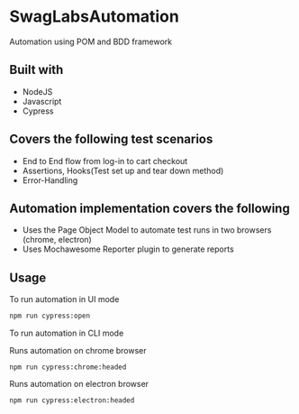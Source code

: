 # SwagLabsAutomation
Automation using POM and BDD framework

## Built with
- NodeJS
- Javascript
- Cypress

## Covers the following test scenarios
  - End to End flow from log-in to cart checkout
  - Assertions, Hooks(Test set up and tear down method)
  - Error-Handling

## Automation implementation covers the following
- Uses the Page Object Model to automate test runs in two browsers (chrome, electron)
- Uses Mochawesome Reporter plugin to generate reports

## Usage
To run automation in UI mode
```bash
npm run cypress:open
```
To run automation in CLI mode

Runs automation on chrome browser
```
npm run cypress:chrome:headed
```
Runs automation on electron browser
```
npm run cypress:electron:headed
```
